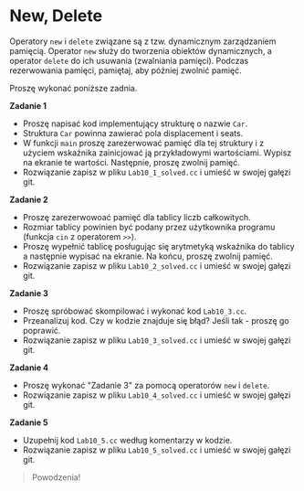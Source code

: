 # New, Delete
Operatory `new` i `delete` związane są z tzw. dynamicznym zarządzaniem pamięcią. Operator `new` służy do tworzenia obiektów dynamicznych, a operator `delete` do ich usuwania (zwalniania pamięci). Podczas rezerwowania pamięci, pamiętaj, aby później zwolnić pamięć. 

Proszę wykonać poniższe zadnia.

**Zadanie 1**
- Proszę napisać kod implementujący strukturę o nazwie `Car`. 
- Struktura `Car` powinna zawierać pola displacement i seats.
- W funkcji `main` proszę zarezerwować pamięć dla tej struktury i z użyciem wskaźnika zainicjować ją przykładowymi wartościami. Wypisz na ekranie te wartości. Następnie, proszę zwolnij pamięć.
- Rozwiązanie zapisz w pliku `Lab10_1_solved.cc` i umieść w swojej gałęzi git.

**Zadanie 2**
- Proszę zarezerwowoać pamięć dla tablicy liczb całkowitych. 
- Rozmiar tablicy powinien być podany przez użytkownika programu (funkcja `cin` z operatorem `>>`). 
- Proszę wypełnić tablicę posługując się arytmetyką wskaźnika do tablicy a następnie wypisać na ekranie. Na końcu, proszę zwolnij pamięć.
- Rozwiązanie zapisz w pliku `Lab10_2_solved.cc` i umieść w swojej gałęzi git.

**Zadanie 3** 
- Proszę spróbować skompilować i wykonać kod `Lab10_3.cc`. 
- Przeanalizuj kod. Czy w kodzie znajduje się błąd? Jeśli tak - proszę go poprawić.
- Rozwiązanie zapisz w pliku `Lab10_3_solved.cc` i umieść w swojej gałęzi git.

**Zadanie 4**
- Proszę wykonać "Zadanie 3" za pomocą operatorów `new` i `delete`.
- Rozwiązanie zapisz w pliku `Lab10_4_solved.cc` i umieść w swojej gałęzi git.

**Zadanie 5**
- Uzupełnij kod `Lab10_5.cc` według komentarzy w kodzie.
- Rozwiązanie zapisz w pliku `Lab10_5_solved.cc` i umieść w swojej gałęzi git.


>Powodzenia!
